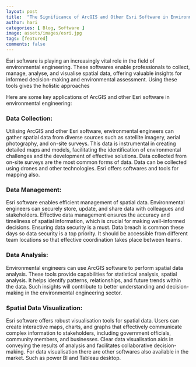 ```yaml
---
layout: post
title:  "The Significance of ArcGIS and Other Esri Software in Environmental Engineering"
author: hari
categories: [ Blog, Software ]
image: assets/images/esri.jpg
tags: [featured]
comments: false
---
```

Esri software is playing an increasingly vital role in the field of environmental engineering. These softwares enable professionals to collect, manage, analyse, and visualise spatial data, offering valuable insights for informed decision-making and environmental assessment. Using these tools gives the holistic approaches 

Here are some key applications of ArcGIS and other Esri software in environmental engineering:

### Data Collection: 
Utilising ArcGIS and other Esri software, environmental engineers can gather spatial data from diverse sources such as satellite imagery, aerial photography, and on-site surveys. This data is instrumental in creating detailed maps and models, facilitating the identification of environmental challenges and the development of effective solutions. Data collected from on-site surveys are the most common forms of data. Data can be collected using drones and other technologies. Esri offers softwares and tools for mapping also.

### Data Management: 
Esri software enables efficient management of spatial data. Environmental engineers can securely store, update, and share data with colleagues and stakeholders. Effective data management ensures the accuracy and timeliness of spatial information, which is crucial for making well-informed decisions. Ensuring data security is a must. Data breach is common these days so data security is a top priority. It should be accessible from different team locations so that effective coordination takes place between teams.

### Data Analysis: 
Environmental engineers can use ArcGIS software to perform spatial data analysis. These tools provide capabilities for statistical analysis, spatial analysis. It helps identify patterns, relationships, and future trends within the data. Such insights will contribute to better understanding and decision-making in the environmental engineering sector.

### Spatial Data Visualization: 
Esri software offers robust visualisation tools for spatial data. Users can create interactive maps, charts, and graphs that effectively communicate complex information to stakeholders, including government officials, community members, and businesses. Clear data visualisation aids in conveying the results of analysis and facilitates collaborative decision-making.
For data visualisation there are other softwares also available in the market. Such as power BI and Tableau desktop.

